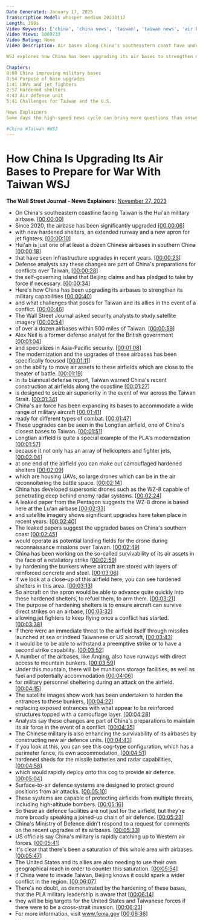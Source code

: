 ```yaml
---
Date Generated: January 17, 2025
Transcription Model: whisper medium 20231117
Length: 398s
Video Keywords: ['china', 'china news', 'taiwan', 'taiwan news', 'air bases', 'china taiwan', 'china taiwan war', 'china taiwan tension', 'huian military airbase', 'jet fighers', 'infrastructure', 'beijing', 'military capabilities', 'wsj', 'asia pacific', 'taiwan strait', 'Longtian airfield', 'pla', 'modernization', 'uav', 'uav drone', 'drones', 'china drones', 'wz 8 drone', 'china taiwan invasion', 'china taiwan relations', 'mountain bunkers', 'hardened bunker', 'air defense unit', 'xi jinping', 'china us', 'China’s Ministry of Defense', 'PLA military', 'wonews']
Video Views: 1069733
Video Rating: None
Video Description: Air bases along China’s southeastern coast have undergone significant infrastructure upgrades in recent years. Analysts say these changes are a sign of Beijing’s preparations for a conflict over Taiwan.

WSJ explores how China has been upgrading its air bases to strengthen military capabilities, and what challenges that poses for Taiwan and its allies. 

Chapters:
0:00 China improving military bases 
0:54 Purpose of base upgrades
1:41 UAVs and jet fighters 
2:57 Hardened shelters
4:43 Air defense unit
5:41 Challenges for Taiwan and the U.S.

News Explainers
Some days the high-speed news cycle can bring more questions than answers. WSJ’s news explainers break down the day's biggest stories into bite-size pieces to help you make sense of the news.

#China #Taiwan #WSJ
---
```


# How China Is Upgrading Its Air Bases to Prepare for War With Taiwan  WSJ
**The Wall Street Journal - News Explainers:** [November 27, 2023](https://www.youtube.com/watch?v=4JuCx5FCVyQ)
*  On China's southeastern coastline facing Taiwan is the Hui'an military airbase. [[00:00:00](https://www.youtube.com/watch?v=4JuCx5FCVyQ&t=0.0s)]
*  Since 2020, the airbase has been significantly upgraded [[00:00:06](https://www.youtube.com/watch?v=4JuCx5FCVyQ&t=6.0s)]
*  with new hardened shelters, an extended runway and a new apron for jet fighters. [[00:00:10](https://www.youtube.com/watch?v=4JuCx5FCVyQ&t=10.0s)]
*  Hui'an is just one of at least a dozen Chinese airbases in southern China [[00:00:18](https://www.youtube.com/watch?v=4JuCx5FCVyQ&t=18.0s)]
*  that have seen infrastructure upgrades in recent years. [[00:00:23](https://www.youtube.com/watch?v=4JuCx5FCVyQ&t=23.0s)]
*  Defense analysts say these changes are part of China's preparations for conflicts over Taiwan, [[00:00:28](https://www.youtube.com/watch?v=4JuCx5FCVyQ&t=28.0s)]
*  the self-governing island that Beijing claims and has pledged to take by force if necessary. [[00:00:34](https://www.youtube.com/watch?v=4JuCx5FCVyQ&t=34.0s)]
*  Here's how China has been upgrading its airbases to strengthen its military capabilities [[00:00:40](https://www.youtube.com/watch?v=4JuCx5FCVyQ&t=40.0s)]
*  and what challenges that poses for Taiwan and its allies in the event of a conflict. [[00:00:46](https://www.youtube.com/watch?v=4JuCx5FCVyQ&t=46.0s)]
*  The Wall Street Journal asked security analysts to study satellite imagery [[00:00:54](https://www.youtube.com/watch?v=4JuCx5FCVyQ&t=54.0s)]
*  of over a dozen airbases within 500 miles of Taiwan. [[00:00:59](https://www.youtube.com/watch?v=4JuCx5FCVyQ&t=59.0s)]
*  Alex Neil is a former defense analyst for the British government [[00:01:04](https://www.youtube.com/watch?v=4JuCx5FCVyQ&t=64.0s)]
*  and specializes in Asia-Pacific security. [[00:01:08](https://www.youtube.com/watch?v=4JuCx5FCVyQ&t=68.0s)]
*  The modernization and the upgrades of these airbases has been specifically focused [[00:01:11](https://www.youtube.com/watch?v=4JuCx5FCVyQ&t=71.0s)]
*  on the ability to move air assets to these airfields which are close to the theater of battle. [[00:01:19](https://www.youtube.com/watch?v=4JuCx5FCVyQ&t=79.0s)]
*  In its biannual defense report, Taiwan warned China's recent construction at airfields along the coastline [[00:01:27](https://www.youtube.com/watch?v=4JuCx5FCVyQ&t=87.0s)]
*  is designed to seize air superiority in the event of war across the Taiwan Strait. [[00:01:34](https://www.youtube.com/watch?v=4JuCx5FCVyQ&t=94.0s)]
*  China's air force has been expanding its bases to accommodate a wide range of military aircraft [[00:01:41](https://www.youtube.com/watch?v=4JuCx5FCVyQ&t=101.0s)]
*  ready for different types of combat. [[00:01:47](https://www.youtube.com/watch?v=4JuCx5FCVyQ&t=107.0s)]
*  These upgrades can be seen in the Longtian airfield, one of China's closest bases to Taiwan. [[00:01:51](https://www.youtube.com/watch?v=4JuCx5FCVyQ&t=111.0s)]
*  Longtian airfield is quite a special example of the PLA's modernization [[00:01:57](https://www.youtube.com/watch?v=4JuCx5FCVyQ&t=117.0s)]
*  because it not only has an array of helicopters and fighter jets, [[00:02:04](https://www.youtube.com/watch?v=4JuCx5FCVyQ&t=124.0s)]
*  at one end of the airfield you can make out camouflaged hardened shelters [[00:02:09](https://www.youtube.com/watch?v=4JuCx5FCVyQ&t=129.0s)]
*  which are housing UAVs, so large drones which can be in the air reconnoitering the battle space. [[00:02:14](https://www.youtube.com/watch?v=4JuCx5FCVyQ&t=134.0s)]
*  China has developed supersonic drones such as the WZ-8 capable of penetrating deep behind enemy radar systems. [[00:02:24](https://www.youtube.com/watch?v=4JuCx5FCVyQ&t=144.0s)]
*  A leaked paper from the Pentagon suggests the WZ-8 drone is based here at the Lu'an airbase [[00:02:33](https://www.youtube.com/watch?v=4JuCx5FCVyQ&t=153.0s)]
*  and satellite imagery shows significant upgrades have taken place in recent years. [[00:02:40](https://www.youtube.com/watch?v=4JuCx5FCVyQ&t=160.0s)]
*  The leaked papers suggest the upgraded bases on China's southern coast [[00:02:45](https://www.youtube.com/watch?v=4JuCx5FCVyQ&t=165.0s)]
*  would operate as potential landing fields for the drone during reconnaissance missions over Taiwan. [[00:02:49](https://www.youtube.com/watch?v=4JuCx5FCVyQ&t=169.0s)]
*  China has been working on the so-called survivability of its air assets in the face of a retaliatory strike [[00:02:59](https://www.youtube.com/watch?v=4JuCx5FCVyQ&t=179.0s)]
*  by hardening the bunkers where aircraft are stored with layers of reinforced concrete and steel. [[00:03:06](https://www.youtube.com/watch?v=4JuCx5FCVyQ&t=186.0s)]
*  If we look at a close-up of this airfield here, you can see hardened shelters in this area. [[00:03:13](https://www.youtube.com/watch?v=4JuCx5FCVyQ&t=193.0s)]
*  So aircraft on the apron would be able to advance quite quickly into these hardened shelters, to refuel them, to arm them. [[00:03:21](https://www.youtube.com/watch?v=4JuCx5FCVyQ&t=201.0s)]
*  The purpose of hardening shelters is to ensure aircraft can survive direct strikes on an airbase, [[00:03:32](https://www.youtube.com/watch?v=4JuCx5FCVyQ&t=212.0s)]
*  allowing jet fighters to keep flying once a conflict has started. [[00:03:38](https://www.youtube.com/watch?v=4JuCx5FCVyQ&t=218.0s)]
*  If there were an immediate threat to the airfield itself through missiles launched at sea or indeed Taiwanese or US aircraft, [[00:03:43](https://www.youtube.com/watch?v=4JuCx5FCVyQ&t=223.0s)]
*  it would be to be able to withstand a preemptive strike or to have a second strike capability. [[00:03:52](https://www.youtube.com/watch?v=4JuCx5FCVyQ&t=232.0s)]
*  A number of the airbases, like Anqing, also have runways with direct access to mountain bunkers. [[00:03:59](https://www.youtube.com/watch?v=4JuCx5FCVyQ&t=239.0s)]
*  Under this mountain, there will be munitions storage facilities, as well as fuel and potentially accommodation [[00:04:06](https://www.youtube.com/watch?v=4JuCx5FCVyQ&t=246.0s)]
*  for military personnel sheltering during an attack on the airfield. [[00:04:15](https://www.youtube.com/watch?v=4JuCx5FCVyQ&t=255.0s)]
*  The satellite images show work has been undertaken to harden the entrances to these bunkers, [[00:04:22](https://www.youtube.com/watch?v=4JuCx5FCVyQ&t=262.0s)]
*  replacing exposed entrances with what appear to be reinforced structures topped with a camouflage layer. [[00:04:28](https://www.youtube.com/watch?v=4JuCx5FCVyQ&t=268.0s)]
*  Analysts say these changes are part of China's preparations to maintain its air force in the event of a conflict. [[00:04:35](https://www.youtube.com/watch?v=4JuCx5FCVyQ&t=275.0s)]
*  The Chinese military is also enhancing the survivability of its airbases by constructing new air defence units. [[00:04:43](https://www.youtube.com/watch?v=4JuCx5FCVyQ&t=283.0s)]
*  If you look at this, you can see this cog-type configuration, which has a perimeter fence, its own accommodation, [[00:04:51](https://www.youtube.com/watch?v=4JuCx5FCVyQ&t=291.0s)]
*  hardened sheds for the missile batteries and radar capabilities, [[00:04:58](https://www.youtube.com/watch?v=4JuCx5FCVyQ&t=298.0s)]
*  which would rapidly deploy onto this cog to provide air defence. [[00:05:04](https://www.youtube.com/watch?v=4JuCx5FCVyQ&t=304.0s)]
*  Surface-to-air defence systems are designed to protect ground positions from air attacks. [[00:05:10](https://www.youtube.com/watch?v=4JuCx5FCVyQ&t=310.0s)]
*  These systems are capable of protecting airfields from multiple threats, including high-altitude bombers. [[00:05:16](https://www.youtube.com/watch?v=4JuCx5FCVyQ&t=316.0s)]
*  So these air defence facilities are not just for the airfield, but they're more broadly speaking a joined-up chain of air defence. [[00:05:23](https://www.youtube.com/watch?v=4JuCx5FCVyQ&t=323.0s)]
*  China's Ministry of Defence didn't respond to a request for comments on the recent upgrades of its airbases. [[00:05:33](https://www.youtube.com/watch?v=4JuCx5FCVyQ&t=333.0s)]
*  US officials say China's military is rapidly catching up to Western air forces. [[00:05:41](https://www.youtube.com/watch?v=4JuCx5FCVyQ&t=341.0s)]
*  It's clear that there's been a saturation of this whole area with airbases. [[00:05:47](https://www.youtube.com/watch?v=4JuCx5FCVyQ&t=347.0s)]
*  The United States and its allies are also needing to use their own geographical reach in order to counter this saturation. [[00:05:54](https://www.youtube.com/watch?v=4JuCx5FCVyQ&t=354.0s)]
*  If China were to invade Taiwan, Beijing knows it could spark a wider conflict in the region. [[00:06:07](https://www.youtube.com/watch?v=4JuCx5FCVyQ&t=367.0s)]
*  There's no doubt, as demonstrated by the hardening of these bases, that the PLA military leadership is aware that [[00:06:14](https://www.youtube.com/watch?v=4JuCx5FCVyQ&t=374.0s)]
*  they will be big targets for the United States and Taiwanese forces if there were to be a cross-strait invasion. [[00:06:23](https://www.youtube.com/watch?v=4JuCx5FCVyQ&t=383.0s)]
*  For more information, visit www.fema.gov [[00:06:36](https://www.youtube.com/watch?v=4JuCx5FCVyQ&t=396.0s)]
